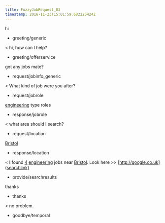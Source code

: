 ```yaml
---
title: FuzzyJobRequest_03
timestamp: 2016-11-23T15:01:59.682225424Z
---
```


hi
* greeting/generic

< hi, how can I help?
* greeting/offerservice

got any jobs mate?
* request/jobinfo_generic

< What kind of job were you after?
* request/jobrole

[engineering](jobrole) type roles
* response/jobrole

< what area should I search?
* request/location

[Bristol](location)
* response/location

< I found [4](jobcount) [engineering](jobrole) jobs near [Bristol](location). Look here >> [http://google.co.uk](searchlink)
* provide/searchresults

thanks
* thanks

< no problem.
* goodbye/temporal
